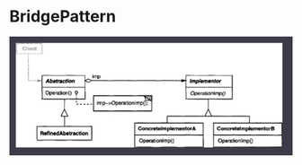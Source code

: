 # BridgePattern

![Schema pattern](https://github.com/TheNormanCoder/BridgePattern/raw/main/image.png)
